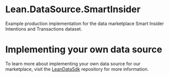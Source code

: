 # Lean.DataSource.SmartInsider
Example production implementation for the data marketplace Smart Insider Intentions and Transactions dataset.

# Implementing your own data source
To learn more about implementing your own data source for our marketplace, visit the [LeanDataSdk](https://github.com/QuantConnect/LeanDataSdk) repository for more information.
